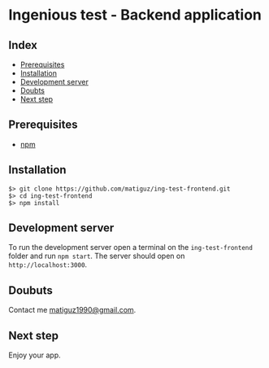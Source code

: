 # Ingenious test - Backend application

## Index
* [Prerequisites](#prerequisites)
* [Installation](#installation)
* [Development server](#development-server)
* [Doubts](#doubts)
* [Next step](#next-step)

## Prerequisites

* [npm](https://www.npmjs.com/#getting-started)

## Installation

```
$> git clone https://github.com/matiguz/ing-test-frontend.git
$> cd ing-test-frontend
$> npm install
```

## Development server

To run the development server open a terminal on the `ing-test-frontend` folder and run `npm start`. The server should open on `http://localhost:3000`.

## Doubuts

Contact me matiguz1990@gmail.com.

## Next step

Enjoy your app.